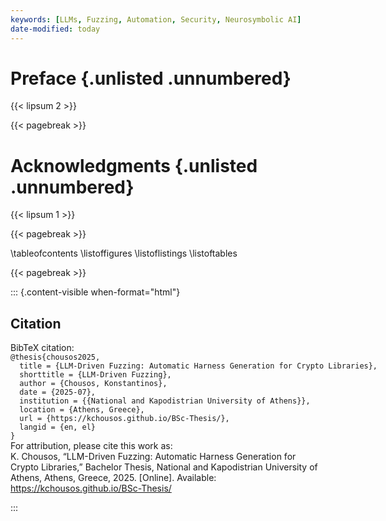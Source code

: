 ```yaml
---
keywords: [LLMs, Fuzzing, Automation, Security, Neurosymbolic AI]
date-modified: today
---
```

# Preface {.unlisted .unnumbered}

{{< lipsum 2 >}}

{{< pagebreak >}}

# Acknowledgments {.unlisted .unnumbered}

{{< lipsum 1 >}}

{{< pagebreak >}}

\tableofcontents
\listoffigures
\listoflistings
\listoftables

{{< pagebreak >}}

::: {.content-visible when-format="html"}

<div id="quarto-appendix" class="default">
<section class="quarto-appendix-contents" id="quarto-citation"><h2 class="anchored quarto-appendix-heading" id="citation">Citation</h2><div><div class="quarto-appendix-secondary-label">BibTeX citation:</div>
<pre class="sourceCode code-with-copy quarto-appendix-bibtex"><code class="sourceCode bibtex">@thesis{chousos2025,
  title = {LLM-Driven Fuzzing: Automatic Harness Generation for Crypto Libraries},
  shorttitle = {LLM-Driven Fuzzing},
  author = {Chousos, Konstantinos},
  date = {2025-07},
  institution = {{National and Kapodistrian University of Athens}},
  location = {Athens, Greece},
  url = {https://kchousos.github.io/BSc-Thesis/},
  langid = {en, el}
}</code></pre>
<div class="quarto-appendix-secondary-label">For attribution, please cite this work as:</div><div id="ref-chousos2025" class="csl-entry quarto-appendix-citeas">
K. Chousos, <span>“LLM-Driven Fuzzing: Automatic Harness Generation for Crypto Libraries,”</span> Bachelor Thesis, National and Kapodistrian University of Athens, Athens, Greece, 2025. [Online]. Available: <a href="https://kchousos.github.io/thesis">https://kchousos.github.io/BSc-Thesis/</a>
</div></div></section></div>

:::
